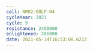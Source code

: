 ```yaml
---
cell: NR02-GOLF-04
cycleYear: 2021
cycle: 9
resistance: 2400000
enlightened: 286000
date: 2021-05-14T16:53:08.621Z
---
```

